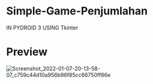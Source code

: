 # Simple-Game-Penjumlahan 

IN PYDROID 3 USING Tkinter 




# Preview

![Screenshot_2022-01-07-20-13-58-07_c759c44d10a956b96f85cc66750ff86e](https://user-images.githubusercontent.com/87144149/148549815-02a89761-05ec-4348-99f8-b47207511357.jpg)

